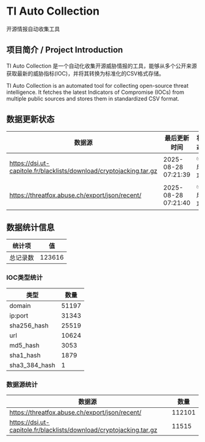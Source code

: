 # TI Auto Collection

 开源情报自动收集工具

## 项目简介 / Project Introduction

TI Auto Collection 是一个自动化收集开源威胁情报的工具，能够从多个公开来源获取最新的威胁指标(IOC)，并将其转换为标准化的CSV格式存储。

TI Auto Collection is an automated tool for collecting open-source threat intelligence. It fetches the latest Indicators of Compromise (IOCs) from multiple public sources and stores them in standardized CSV format.

## 数据更新状态

| 数据源 | 最后更新时间 | 状态 |
|--------|------------|------|
| https://dsi.ut-capitole.fr/blacklists/download/cryptojacking.tar.gz | 2025-08-28 07:21:39 | ✅ 成功 |
| https://threatfox.abuse.ch/export/json/recent/ | 2025-08-28 07:21:40 | ✅ 成功 |

























































































































































## 数据统计信息

| 统计项 | 值 |
|--------|----|
| 总记录数 | 123616 |

### IOC类型统计

| 类型 | 数量 |
|------|------|
| domain | 51197 |
| ip:port | 31343 |
| sha256_hash | 25519 |
| url | 10624 |
| md5_hash | 3053 |
| sha1_hash | 1879 |
| sha3_384_hash | 1 |

### 数据源统计

| 数据源 | 数量 |
|--------|------|
| https://threatfox.abuse.ch/export/json/recent/ | 112101 |
| https://dsi.ut-capitole.fr/blacklists/download/cryptojacking.tar.gz | 11515 |
